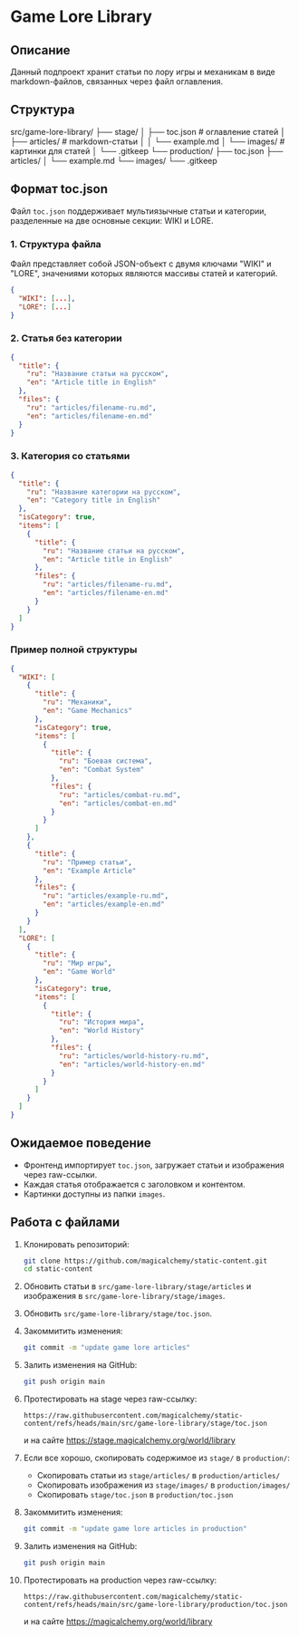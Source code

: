 # Game Lore Library

## Описание

Данный подпроект хранит статьи по лору игры и механикам в виде markdown-файлов, связанных через файл оглавления.

## Структура

src/game-lore-library/
├── stage/
│ ├── toc.json # оглавление статей
│ ├── articles/ # markdown-статьи
│ │ └── example.md
│ └── images/ # картинки для статей
│ └── .gitkeep
└── production/
├── toc.json
├── articles/
│ └── example.md
└── images/
└── .gitkeep

## Формат toc.json

Файл `toc.json` поддерживает мультиязычные статьи и категории, разделенные на две основные секции: WIKI и LORE.

### 1. Структура файла

Файл представляет собой JSON-объект с двумя ключами "WIKI" и "LORE", значениями которых являются массивы статей и категорий.

```json
{
  "WIKI": [...],
  "LORE": [...]
}
```

### 2. Статья без категории

```json
{
  "title": {
    "ru": "Название статьи на русском",
    "en": "Article title in English"
  },
  "files": {
    "ru": "articles/filename-ru.md",
    "en": "articles/filename-en.md"
  }
}
```

### 3. Категория со статьями

```json
{
  "title": {
    "ru": "Название категории на русском",
    "en": "Category title in English"
  },
  "isCategory": true,
  "items": [
    {
      "title": {
        "ru": "Название статьи на русском",
        "en": "Article title in English"
      },
      "files": {
        "ru": "articles/filename-ru.md",
        "en": "articles/filename-en.md"
      }
    }
  ]
}
```

### Пример полной структуры

```json
{
  "WIKI": [
    {
      "title": {
        "ru": "Механики",
        "en": "Game Mechanics"
      },
      "isCategory": true,
      "items": [
        {
          "title": {
            "ru": "Боевая система",
            "en": "Combat System"
          },
          "files": {
            "ru": "articles/combat-ru.md",
            "en": "articles/combat-en.md"
          }
        }
      ]
    },
    {
      "title": {
        "ru": "Пример статьи",
        "en": "Example Article"
      },
      "files": {
        "ru": "articles/example-ru.md",
        "en": "articles/example-en.md"
      }
    }
  ],
  "LORE": [
    {
      "title": {
        "ru": "Мир игры",
        "en": "Game World"
      },
      "isCategory": true,
      "items": [
        {
          "title": {
            "ru": "История мира",
            "en": "World History"
          },
          "files": {
            "ru": "articles/world-history-ru.md",
            "en": "articles/world-history-en.md"
          }
        }
      ]
    }
  ]
}
```

## Ожидаемое поведение

- Фронтенд импортирует `toc.json`, загружает статьи и изображения через raw-ссылки.
- Каждая статья отображается с заголовком и контентом.
- Картинки доступны из папки `images`.

## Работа с файлами

1. Клонировать репозиторий:

   ```bash
   git clone https://github.com/magicalchemy/static-content.git
   cd static-content
   ```

2. Обновить статьи в `src/game-lore-library/stage/articles` и изображения в `src/game-lore-library/stage/images`.

3. Обновить `src/game-lore-library/stage/toc.json`.

4. Закоммитить изменения:

   ```bash
   git commit -m "update game lore articles"
   ```

5. Залить изменения на GitHub:

   ```bash
   git push origin main
   ```

6. Протестировать на stage через raw-ссылку:

   ```
   https://raw.githubusercontent.com/magicalchemy/static-content/refs/heads/main/src/game-lore-library/stage/toc.json
   ```

   и на сайте https://stage.magicalchemy.org/world/library

7. Если все хорошо, скопировать содержимое из `stage/` в `production/`:

   - Скопировать статьи из `stage/articles/` в `production/articles/`
   - Скопировать изображения из `stage/images/` в `production/images/`
   - Скопировать `stage/toc.json` в `production/toc.json`

8. Закоммитить изменения:

   ```bash
   git commit -m "update game lore articles in production"
   ```

9. Залить изменения на GitHub:

   ```bash
   git push origin main
   ```

10. Протестировать на production через raw-ссылку:
    ```
    https://raw.githubusercontent.com/magicalchemy/static-content/refs/heads/main/src/game-lore-library/production/toc.json
    ```
    и на сайте https://magicalchemy.org/world/library
